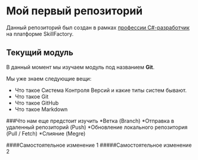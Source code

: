 # Мой первый репозиторий

Данный репозиторий был создан в рамках [профессии C#-разработчик](https://skillfactory.ru/csharp) на платформе SkillFactory.

## Текущий модуль
В данный момент мы изучаем модуль под названием **Git**.

Мы уже знаем следующие вещи:
* Что такое Система Контроля Версий и какие типы систем бывают.
* Что такое Git
* Что такое GitHub
* Что такое Markdown

###Что нам еще предстоит изучить
*Ветка (Branch)
*Отправка в удаленный репозиторий (Push)
*Обновление локального репозитория (Pull / Fetch)
*Слияние (Megre)

####Самостоятельное изменение 1
#####Самостоятельное изменение 2